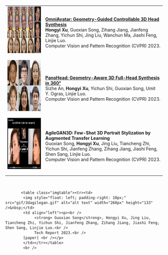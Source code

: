 <table class="imgtable"><tr>
<td><img style="float: left; padding-right: 10px;" src="../images/omniavatar.png" alt="alt text" width="260px" height="149" />&nbsp;</td>
<td align="left"><p><strong><a href="https://hongyixu37.github.io/omniavatar/">OmniAvatar: Geometry-Guided Controllable 3D Head Synthesis</a></strong><br />
    <strong>Hongyi Xu</strong>,  Guoxian Song, Zihang Jiang, Jianfeng Zhang, Yichun Shi, Jing Liu, Wanchun Ma, Jiashi Feng, Linjie Luo.<br />
    Computer Vision and Pattern Recognition (CVPR) 2023.<br />
</td>
</tr><tr>
<td><img style="float: left; padding-right: 10px;" src="../images/panohead.gif" alt="alt text" width="260px" height="163" />&nbsp;</td>
<td align="left"><p><strong><a href="https://sizhean.github.io/panohead">PanoHead: Geometry-Aware 3D Full-Head Synthesis in 360°</a></strong><br />
    Sizhe An, <strong>Hongyi Xu</strong>, Yichun Shi, Guoxian Song, Umit Y. Ogras, Linjie Luo.<br />
    Computer Vision and Pattern Recognition (CVPR) 2023.<br />
</td>
</tr><tr>
<td><img style="float: left; padding-right: 10px;" src="../images/3dagilegan.gif" alt="alt text" width="260px" height="163" />&nbsp;</td>
<td align="left"><p><strong>AgileGAN3D: Few-Shot 3D Portrait Stylization by Augmented Transfer Learning</strong><br />
    Guoxian Song, <strong>Hongyi Xu</strong>, Jing Liu, Tiancheng Zhi, Yichun Shi, Jianfeng Zhang, Zihang Jiang, Jiashi Feng, Shen Sang, Linjie Luo.<br />
    Computer Vision and Pattern Recognition (CVPR) 2023.<br />
</td>
</table>
<br />



           <table class="imgtable"><tr><td>
            <img style="float: left; padding-right: 10px;" src="gif/3dagilegan.gif" alt="alt text" width="260px" height="133" />&nbsp;</td>
            <td align="left"><p><br />
                 <strong> Guoxian Song</strong>, Hongyi Xu, Jing Liu, Tiancheng Zhi, Yichun Shi, Jianfeng Zhang, Zihang Jiang, Jiashi Feng, Shen Sang, Linjie Luo.<br />
                 Tech Report 2023.<br />
            [paper] <br /></p>
            </td></tr></table>
            <br />

   </div>
